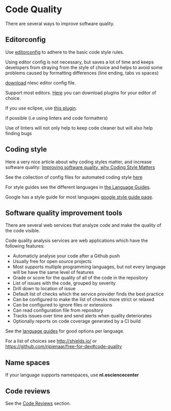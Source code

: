 # Code Quality

There are several ways to improve software quality.

## Editorconfig

Use [editorconfig](http://editorconfig.org/) to adhere to the basic code style rules.

Using editor config is not necessary, but saves a lot of time and keeps developers from straying
from the style of choice and helps to avoid some problems caused by formatting differences
(line ending, tabs vs spaces)

[download](https://raw.githubusercontent.com/NLeSC/exemplum/master/.editorconfig) nlesc editor config file.

Support most editors. [Here](http://editorconfig.org/) you can download plugins for your editor of choice.

If you use eclipse, use [this plugin](https://github.com/ncjones/editorconfig-eclipse).


if possible (i.e using linters and code formatters)

Use of linters will not only help to keep code cleaner but will also help finding bugs

## Coding style

Here a very nice article about why coding styles matter, and increase software quality:
[Improving software quality, why Coding Style Matters](http://coding.smashingmagazine.com/2012/10/25/why-coding-style-matters/)

See the collection of config files for automated coding style [here](https://github.com/NLeSC/knowledge/tree/master/software/config)

For style guides see the different languages in [the Language Guides](languages/languages_overview.html).

Google has a style guide for most languages [google style guide page](https://code.google.com/p/google-styleguide/).

## Software quality improvement tools

There are several web services that analyze code and make the quality of the code visible.

Code quality analysis services are web applications which have the following features:

 * Automaticly analyse your code after a Github push
 * Usually free for open source projects
 * Most supports multiple programming languages, but not every language will be have the same level of features
 * Grade or score for the quality of all of the code in the repository
 * List of issues with the code, grouped by severity
 * Drill down to location of issue
 * Default list of checks which the service provider finds the best practice
 * Can be configured to make the list of checks more strict or relaxed
 * Can be configured to ignore files or extensions
 * Can read configuration file from repository
 * Tracks issues over time and send alerts when quality deteriorates
 * Optionally reports on code coverage generated by a CI build

See the [language guides](../languages/languages_overview.html) for good options per language.

For a list of choices see http://shields.io/ or https://github.com/ripienaar/free-for-dev#code-quality

## Name spaces
If your language supports namespaces, use **nl.esciencecenter**

## Code reviews

See the [Code Reviews](software_development/code_reviews.html) section.
